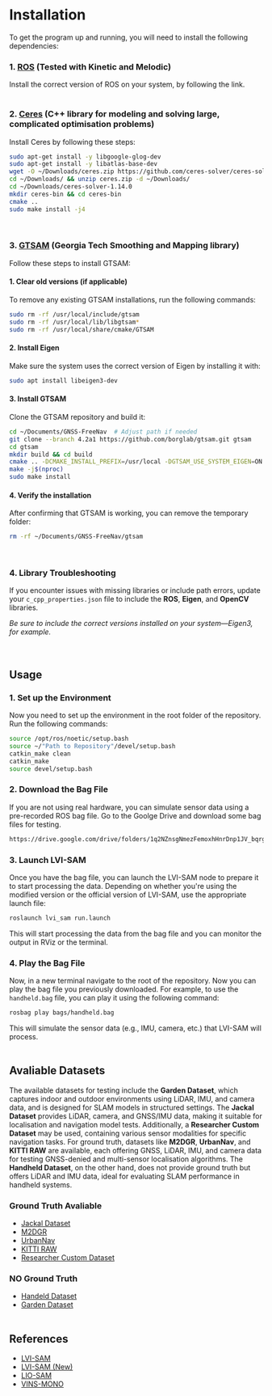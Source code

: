 # Installation  
To get the program up and running, you will need to install the following dependencies:

### 1. [ROS](http://wiki.ros.org/ROS/Installation) (Tested with Kinetic and Melodic)
   Install the correct version of ROS on your system, by following the link. 
   </br></br>
   

### 2. [Ceres](http://ceres-solver.org/installation.html) (C++ library for modeling and solving large, complicated optimisation problems)
   Install Ceres by following these steps:
   ```bash
   sudo apt-get install -y libgoogle-glog-dev
   sudo apt-get install -y libatlas-base-dev
   wget -O ~/Downloads/ceres.zip https://github.com/ceres-solver/ceres-solver/archive/1.14.0.zip
   cd ~/Downloads/ && unzip ceres.zip -d ~/Downloads/
   cd ~/Downloads/ceres-solver-1.14.0
   mkdir ceres-bin && cd ceres-bin
   cmake ..
   sudo make install -j4 
   ```
   </br>


### 3. [GTSAM](https://gtsam.org/get_started/) (Georgia Tech Smoothing and Mapping library)
Follow these steps to install GTSAM:
   #### 1. Clear old versions (if applicable)
   To remove any existing GTSAM installations, run the following commands:
   ```bash
   sudo rm -rf /usr/local/include/gtsam
   sudo rm -rf /usr/local/lib/libgtsam*
   sudo rm -rf /usr/local/share/cmake/GTSAM
   ```

   #### 2. Install Eigen
   Make sure the system uses the correct version of Eigen by installing it with:
   ```bash
   sudo apt install libeigen3-dev
   ```

   #### 3. Install GTSAM
   Clone the GTSAM repository and build it:
   ```bash
   cd ~/Documents/GNSS-FreeNav  # Adjust path if needed
   git clone --branch 4.2a1 https://github.com/borglab/gtsam.git gtsam
   cd gtsam
   mkdir build && cd build
   cmake .. -DCMAKE_INSTALL_PREFIX=/usr/local -DGTSAM_USE_SYSTEM_EIGEN=ON
   make -j$(nproc)
   sudo make install
   ```

   #### 4. Verify the installation
   After confirming that GTSAM is working, you can remove the temporary folder:
   ```bash
   rm -rf ~/Documents/GNSS-FreeNav/gtsam
   ```
   </br>
   
### 4. Library Troubleshooting  
If you encounter issues with missing libraries or include path errors, update your `c_cpp_properties.json` file to include the **ROS**, **Eigen**, and **OpenCV** libraries.  

*Be sure to include the correct versions installed on your system—Eigen3, for example.*  
</br></br>


## Usage
   ### 1. Set up the Environment
   Now you need to set up the environment in the root folder of the repository. Run the following commands:
   ```bash
   source /opt/ros/noetic/setup.bash
   source ~/"Path to Repository"/devel/setup.bash
   catkin_make clean
   catkin_make
   source devel/setup.bash
   ```
   
   ### 2. Download the Bag File
   If you are not using real hardware, you can simulate sensor data using a pre-recorded ROS bag file. Go to the Goolge Drive and download some bag files for testing.
   ```bash
   https://drive.google.com/drive/folders/1q2NZnsgNmezFemoxhHnrDnp1JV_bqrgV?usp=sharing
   ```

   ### 3. Launch LVI-SAM
   Once you have the bag file, you can launch the LVI-SAM node to prepare it to start processing the data. Depending on whether you're using the modified version or the official version of LVI-SAM, use the appropriate launch file:
   ```bash
   roslaunch lvi_sam run.launch
   ```   
   This will start processing the data from the bag file and you can monitor the output in RViz or the terminal.
      
   ### 4. Play the Bag File
   Now, in a new terminal navigate to the root of the repository. Now you can play the bag file you previously downloaded. For example, to use the `handheld.bag` file, you can play it using the following command:
   ```bash
   rosbag play bags/handheld.bag
   ```
   This will simulate the sensor data (e.g., IMU, camera, etc.) that LVI-SAM will process.
   </br></br>


## Avaliable Datasets  
The available datasets for testing include the **Garden Dataset**, which captures indoor and outdoor environments using LiDAR, IMU, and camera data, and is designed for SLAM models in structured settings. The **Jackal Dataset** provides LiDAR, camera, and GNSS/IMU data, making it suitable for localisation and navigation model tests. Additionally, a **Researcher Custom Dataset** may be used, containing various sensor modalities for specific navigation tasks. For ground truth, datasets like **M2DGR**, **UrbanNav**, and **KITTI RAW** are available, each offering GNSS, LiDAR, IMU, and camera data for testing GNSS-denied and multi-sensor localisation algorithms. The **Handheld Dataset**, on the other hand, does not provide ground truth but offers LiDAR and IMU data, ideal for evaluating SLAM performance in handheld systems.

### Ground Truth Avaliable
- [Jackal Dataset](https://drive.google.com/drive/folders/1q2NZnsgNmezFemoxhHnrDnp1JV_bqrgV)  
- [M2DGR](https://github.com/SJTU-ViSYS/M2DGR?tab=readme-ov-file#dataset-sequences) 
- [UrbanNav](https://www.dropbox.com/scl/fi/6ffoquf2y9kzyzdzhuig4/2020-03-14-16-45-35.bag.tar.gz?rlkey=kagl01g4774u2mwi595xgi8l0&e=1&dl=0)
- [KITTI RAW](https://onedrive.live.com/?redeem=aHR0cHM6Ly8xZHJ2Lm1zL3UvcyFBcVlhakVfZnQ5bHdnMHR1aHF5WnFkNE1VanFwP2U9aG52a1pv&cid=70D9B7DF4F8C1AA6&id=70D9B7DF4F8C1AA6%21459&parId=root&o=OneUp)
- [Researcher Custom Dataset](https://onedrive.live.com/?id=70D9B7DF4F8C1AA6!458&resid=70D9B7DF4F8C1AA6!458&redeem=aHR0cHM6Ly8xZHJ2Lm1zL3UvcyFBcVlhakVfZnQ5bHdnMHBhSlF1X0RSelUtR1E1P2U9QTk1eWZu&migratedtospo=true&cid=70d9b7df4f8c1aa6)

### NO Ground Truth
- [Handeld Dataset](https://drive.google.com/drive/folders/1q2NZnsgNmezFemoxhHnrDnp1JV_bqrgV)   
- [Garden Dataset](https://drive.google.com/drive/folders/1q2NZnsgNmezFemoxhHnrDnp1JV_bqrgV)
</br></br>


## References  
- [LVI-SAM](https://github.com/TixiaoShan/LVI-SAM)  
- [LVI-SAM (New)](https://github.com/Cc19245/LVI-SAM-Easyused/tree/new)  
- [LIO-SAM](https://github.com/TixiaoShan/LIO-SAM)
- [VINS-MONO](https://github.com/HKUST-Aerial-Robotics/VINS-Mono)
